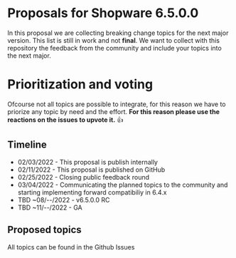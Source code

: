 # Proposals for Shopware 6.5.0.0

In this proposal we are collecting breaking change topics for the next major version. 
This list is still in work and not **final**.
We want to collect with this repository the feedback from the community and include your topics into the next major. 

# Prioritization and voting
Ofcourse not all topics are possible to integrate, for this reason we have to priorize any topic by need and the effort. 
**For this reason please use the reactions on the issues to upvote it.** 👍

## Timeline

* 02/03/2022 - This proposal is publish internally
* 02/11/2022 - This proposal is published on GitHub
* 02/25/2022 - Closing public feedback round
* 03/04/2022 - Communicating the planned topics to the community and starting implementing forward compatibiliy in 6.4.x
* TBD ~08/--/2022 - v6.5.0.0 RC
* TBD ~11/--/2022 - GA

## Proposed topics

All topics can be found in the Github Issues
